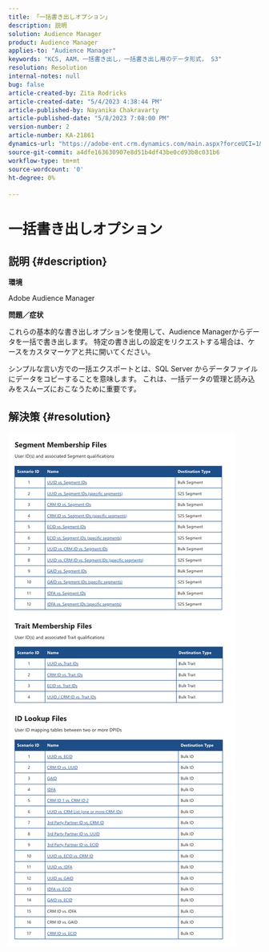 ```yaml
---
title: 「一括書き出しオプション」
description: 説明
solution: Audience Manager
product: Audience Manager
applies-to: "Audience Manager"
keywords: "KCS, AAM，一括書き出し，一括書き出し用のデータ形式， S3"
resolution: Resolution
internal-notes: null
bug: false
article-created-by: Zita Rodricks
article-created-date: "5/4/2023 4:38:44 PM"
article-published-by: Nayanika Chakravarty
article-published-date: "5/8/2023 7:08:00 PM"
version-number: 2
article-number: KA-21861
dynamics-url: "https://adobe-ent.crm.dynamics.com/main.aspx?forceUCI=1&pagetype=entityrecord&etn=knowledgearticle&id=15a6f31e-9aea-ed11-a7c6-6045bd0061cb"
source-git-commit: a4dfe163630907e8d51b4df43be0cd93b8c031b6
workflow-type: tm+mt
source-wordcount: '0'
ht-degree: 0%

---
```


# 一括書き出しオプション

## 説明 {#description}


<b>環境 </b>

Adobe Audience Manager

<b>問題／症状</b>

これらの基本的な書き出しオプションを使用して、Audience Managerからデータを一括で書き出します。 特定の書き出しの設定をリクエストする場合は、ケースをカスタマーケアと共に開いてください。

シンプルな言い方での一括エクスポートとは、SQL Server からデータファイルにデータをコピーすることを意味します。 これは、一括データの管理と読み込みをスムーズにおこなうために重要です。


## 解決策 {#resolution}


![](assets/2c0f443a-d2d7-ed11-a7c7-6045bd006268.png)
